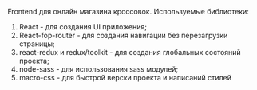 Frontend для онлайн магазина кроссовок.
Используемые библиотеки:
  1) React - для создания UI приложения;
  2) React-fop-router - для создания навигации без перезагрузки страницы;
  3) react-redux и redux/toolkit - для создания глобальных состояний проекта;
  4) node-sass - для использования sass модулей;
  5) macro-css - для быстрой верски проекта и написаний стилей


